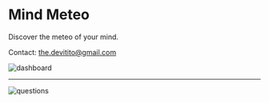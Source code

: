 Mind Meteo
===========

Discover the meteo of your mind.

Contact: the.devitito@gmail.com

![dashboard](https://devitito.github.com/mymindmeteo/images/mm-dashboard.png)
* * *
![questions](devitito.github.com/mymindmeteo/images/mm-questions.png)

